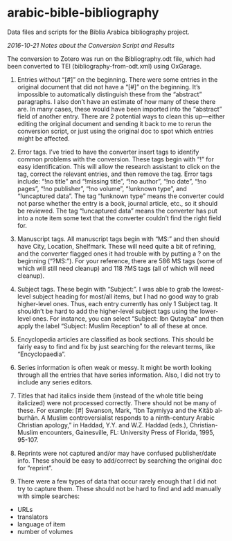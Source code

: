 # arabic-bible-bibliography
Data files and scripts for the Biblia Arabica bibliography project.

*2016-10-21 Notes about the Conversion Script and Results*

The conversion to Zotero was run on the Bibliography.odt file, which had been converted to TEI (bibliography-from-odt.xml) using OxGarage. 

1. Entries without “[#]” on the beginning. There were some entries in the original document that did not have a “[#]” on the beginning. It’s impossible to automatically distinguish these from the “abstract” paragraphs. I also don’t have an estimate of how many of these there are. In many cases, these would have been imported into the “abstract” field of another entry. There are 2 potential ways to clean this up—either editing the original document and sending it back to me to rerun the conversion script, or just using the original doc to spot which entries might be affected. 

2. Error tags. I’ve tried to have the converter insert tags to identify common problems with the conversion. These tags begin with “!” for easy identification. This will allow the research assistant to click on the tag, correct the relevant entries, and then remove the tag. Error tags include: “!no title” and “!missing title”, “!no author”, “!no date”, “!no pages”, “!no publisher”, “!no volume”, “!unknown type”, and “!uncaptured data”. The tag “!unknown type” means the converter could not parse whether the entry is a book, journal article, etc., so it should be reviewed. The tag “!uncaptured data” means the converter has put into a note item some text that the converter couldn’t find the right field for. 

3. Manuscript tags. All manuscript tags begin with “MS:” and then should have City, Location, Shelfmark. These will need quite a bit of refining, and the converter flagged ones it had trouble with by putting a ? on the beginning (“?MS:”). For your reference, there are 586 MS tags (some of which will still need cleanup) and 118 ?MS tags (all of which will need cleanup). 

4. Subject tags. These begin with “Subject:”. I was able to grab the lowest-level subject heading for most/all items, but I had no good way to grab higher-level ones. Thus, each entry currently has only 1 Subject tag. It shouldn’t be hard to add the higher-level subject tags using the lower-level ones. For instance, you can select “Subject: Ibn Qutayba” and then apply the label “Subject: Muslim Reception” to all of these at once. 

5. Encyclopedia articles are classified as book sections. This should be fairly easy to find and fix by just searching for the relevant terms, like “Encyclopaedia”. 

6. Series information is often weak or messy. It might be worth looking through all the entries that have series information. Also, I did not try to include any series editors. 

7. Titles that had italics inside them (instead of the whole title being italicized) were not processed correctly. There should not be many of these. For example: 
[#] Swanson, Mark, “Ibn Taymiyya and the Kitāb al-burhān. A Muslim controversialist responds to a ninth-century Arabic Christian apology,” in Haddad, Y.Y. and W.Z. Haddad (eds.), Christian-Muslim encounters, Gainesville, FL: University Press of Florida, 1995, 95-107.

8. Reprints were not captured and/or may have confused publisher/date info. These should be easy to add/correct by searching the original doc for “reprint”. 

9. There were a few types of data that occur rarely enough that I did not try to capture them. These should not be hard to find and add manually with simple searches:
- URLs
- translators
- language of item
- number of volumes